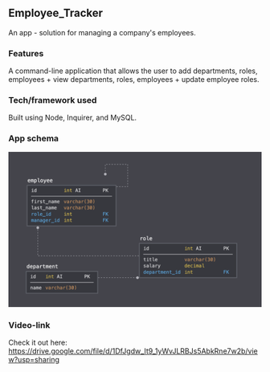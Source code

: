 ## Employee_Tracker
An app - solution for managing a company's employees.

### Features
A command-line application that allows the user to add departments, roles, employees + view departments, roles, employees + update employee roles.

### Tech/framework used
Built using Node, Inquirer, and MySQL.

### App schema
<img src="./schema.png">

### Video-link
Check it out here: https://drive.google.com/file/d/1DfJgdw_It9_1yWvJLRBJs5AbkRne7w2b/view?usp=sharing
